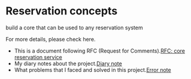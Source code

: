 # Reservation concepts

build a core that can be used to any reservation system

For more details, please check here.

- This is a document following RFC (Request for Comments).[RFC: core reservation service](rfcs/0001-core-reservation.md)
- My diary notes about the project.[Diary note](rfcs/Diary.md)
- What problems that I faced and solved in this project.[Error note](rfcs/error-notes.md)
